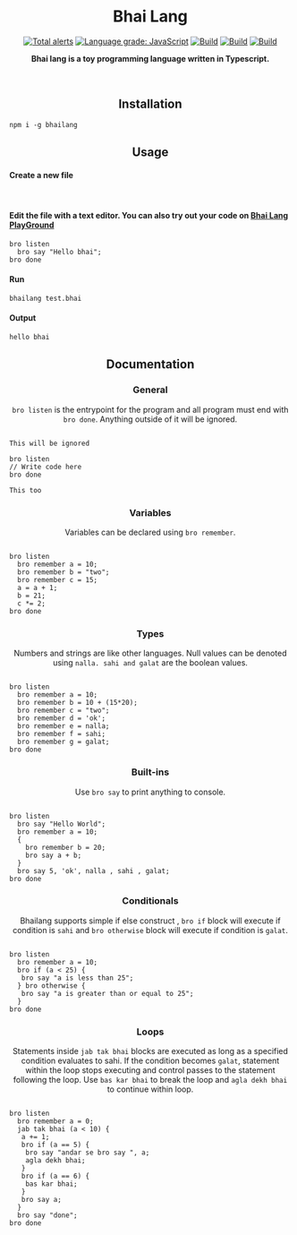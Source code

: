 <h1 align="center">Bhai Lang</h1>
<p align="center">
<a href="https://lgtm.com/projects/g/DulLabs/bhai-lang/alerts/"><img alt="Total alerts" src="https://img.shields.io/lgtm/alerts/g/DulLabs/bhai-lang.svg?logo=lgtm&logoWidth=18"/></a>
<a href="https://lgtm.com/projects/g/DulLabs/bhai-lang/context:javascript"><img alt="Language grade: JavaScript" src="https://img.shields.io/lgtm/grade/javascript/g/DulLabs/bhai-lang.svg?logo=lgtm&logoWidth=18"/></a>
<a href="https://github.com/DulLabs/bhai-lang/actions/workflows/node.js.yml/badge.svg"><img alt="Build" src="https://github.com/DulLabs/bhai-lang/actions/workflows/node.js.yml/badge.svg"/></a>
<a href="https://bhailang.js.org/"><img alt="Build" src="https://img.shields.io/badge/website-bhailang.js.org-orange"/></a>
<a href="https://www.npmjs.com/package/bhailang"><img alt="Build" src="https://img.shields.io/badge/npm-bhailang-orange"/></a>
  
</p>
<p align="center">
  <b>Bhai lang is a toy programming language written in Typescript.</b>
</p>
<br>

<h2 align="center">Installation</h2>

```
npm i -g bhailang
```

<h2 align="center">Usage</h2>

<h4 align="left">Create a new file</h4><br/>


<h4 align="left">Edit the file with a text editor.
You can also try out your code on <a href="https://bhailang.js.org/#playground">Bhai Lang PlayGround</a></h4>

```
bro listen
  bro say "Hello bhai";
bro done

```

<h4 align="left">Run</h4>

```
bhailang test.bhai
```

<h4 align="left">Output</h4>

```
hello bhai
```



<h2 align="center">Documentation</h2>

<h3 align="center">General</h3>
<p align="center"><code>bro listen</code> is the entrypoint for the program and all program must end with <code>bro done</code>. Anything outside of it will be ignored.</p>

```

This will be ignored

bro listen
// Write code here
bro done

This too
```

<h3 align="center">Variables</h3>
<p align="center">Variables can be declared using <code>bro remember</code>.</p>

```

bro listen
  bro remember a = 10;
  bro remember b = "two";
  bro remember c = 15;
  a = a + 1;
  b = 21;
  c *= 2;
bro done
```

<h3 align="center">Types</h3>
<p align="center">Numbers and strings are like other languages. Null values can be denoted using <code>nalla. sahi and galat</code> are the boolean values.</p>

```

bro listen
  bro remember a = 10;
  bro remember b = 10 + (15*20);
  bro remember c = "two";
  bro remember d = 'ok';
  bro remember e = nalla;
  bro remember f = sahi;
  bro remember g = galat;
bro done
```

<h3 align="center">Built-ins</h3>
<p align="center">Use <code>bro say</code> to print anything to console.</p>

```

bro listen
  bro say "Hello World";
  bro remember a = 10;
  {
    bro remember b = 20;
    bro say a + b;
  }
  bro say 5, 'ok', nalla , sahi , galat;
bro done
```

<h3 align="center">Conditionals</h3>
<p align="center">Bhailang supports simple if else construct , <code>bro if</code> block will execute if condition is <code>sahi</code> and <code>bro otherwise</code> block will execute if condition is <code>galat</code>.</p>

```

bro listen
  bro remember a = 10;
  bro if (a < 25) {
   bro say "a is less than 25";
  } bro otherwise {
   bro say "a is greater than or equal to 25";
  }
bro done
```

<h3 align="center">Loops</h3>
<p align="center">Statements inside <code>jab tak bhai</code> blocks are executed as long as a specified condition evaluates to sahi. If the condition becomes <code>galat</code>, statement within the loop stops executing and control passes to the statement following the loop. Use <code>bas kar bhai</code> to break the loop and <code className="language-cpp">agla dekh bhai</code> to continue within loop.</p>


```

bro listen
  bro remember a = 0;
  jab tak bhai (a < 10) {
   a += 1;
   bro if (a == 5) {
    bro say "andar se bro say ", a;
    agla dekh bhai;
   }
   bro if (a == 6) {
    bas kar bhai;
   }
   bro say a;
  }
  bro say "done";
bro done
```



